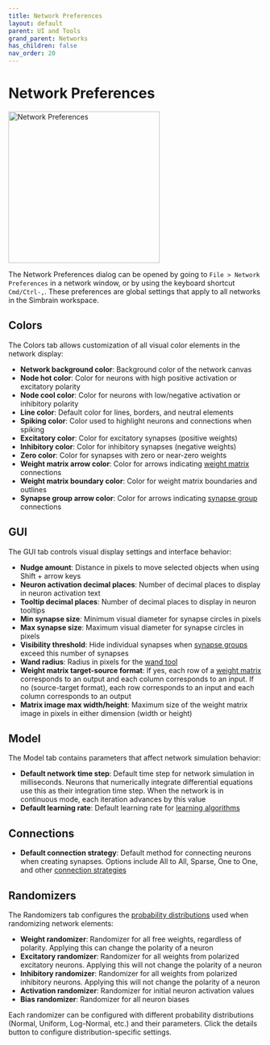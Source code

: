 ```yaml
---
title: Network Preferences
layout: default
parent: UI and Tools
grand_parent: Networks
has_children: false
nav_order: 20
---
```


# Network Preferences

<img src="/assets/images/networkPreferences.png" alt="Network Preferences" style="width:300px;"/>

The Network Preferences dialog can be opened by going to `File > Network Preferences` in a network window, or by using the keyboard shortcut `Cmd/Ctrl-,`. These preferences are global settings that apply to all networks in the Simbrain workspace.

## Colors

The Colors tab allows customization of all visual color elements in the network display:

- **Network background color**: Background color of the network canvas
- **Node hot color**: Color for neurons with high positive activation or excitatory polarity  
- **Node cool color**: Color for neurons with low/negative activation or inhibitory polarity
- **Line color**: Default color for lines, borders, and neutral elements
- **Spiking color**: Color used to highlight neurons and connections when spiking
- **Excitatory color**: Color for excitatory synapses (positive weights)
- **Inhibitory color**: Color for inhibitory synapses (negative weights)
- **Zero color**: Color for synapses with zero or near-zero weights
- **Weight matrix arrow color**: Color for arrows indicating [weight matrix](../arraysMatrices) connections
- **Weight matrix boundary color**: Color for weight matrix boundaries and outlines
- **Synapse group arrow color**: Color for arrows indicating [synapse group](../synapsegroups) connections

## GUI

The GUI tab controls visual display settings and interface behavior:

- **Nudge amount**: Distance in pixels to move selected objects when using Shift + arrow keys
- **Neuron activation decimal places**: Number of decimal places to display in neuron activation text
- **Tooltip decimal places**: Number of decimal places to display in neuron tooltips
- **Min synapse size**: Minimum visual diameter for synapse circles in pixels
- **Max synapse size**: Maximum visual diameter for synapse circles in pixels
- **Visibility threshold**: Hide individual synapses when [synapse groups](../synapsegroups) exceed this number of synapses
- **Wand radius**: Radius in pixels for the [wand tool](../buildingBasics#using-the-wand)
- **Weight matrix target-source format**: If yes, each row of a [weight matrix](../arraysMatrices) corresponds to an output and each column corresponds to an input. If no (source-target format), each row corresponds to an input and each column corresponds to an output
- **Matrix image max width/height**: Maximum size of the weight matrix image in pixels in either dimension (width or height)

## Model

The Model tab contains parameters that affect network simulation behavior:

- **Default network time step**: Default time step for network simulation in milliseconds. Neurons that numerically integrate differential equations use this as their integration time step. When the network is in continuous mode, each iteration advances by this value
- **Default learning rate**: Default learning rate for [learning algorithms](../learning/)

## Connections

- **Default connection strategy**: Default method for connecting neurons when creating synapses. Options include All to All, Sparse, One to One, and other [connection strategies](../connections/)

## Randomizers

The Randomizers tab configures the [probability distributions](../../utilities/randomizers) used when randomizing network elements:

- **Weight randomizer**: Randomizer for all free weights, regardless of polarity. Applying this can change the polarity of a neuron
- **Excitatory randomizer**: Randomizer for all weights from polarized excitatory neurons. Applying this will not change the polarity of a neuron
- **Inhibitory randomizer**: Randomizer for all weights from polarized inhibitory neurons. Applying this will not change the polarity of a neuron  
- **Activation randomizer**: Randomizer for initial neuron activation values
- **Bias randomizer**: Randomizer for all neuron biases

Each randomizer can be configured with different probability distributions (Normal, Uniform, Log-Normal, etc.) and their parameters. Click the details button to configure distribution-specific settings.


